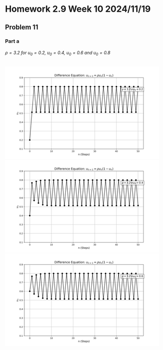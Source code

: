 # Homework 2.9 Week 10 2024/11/19

## Problem 11
### Part a
###### $\rho = 3.2$ for $u_0=0.2$, $u_0=0.4$, $u_0=0.6$ and $u_0=0.8$
![fig0](https://github.com/Sebastian-8-bit/Homework/blob/main/figure/fig0.svg)
![fig1](https://github.com/Sebastian-8-bit/Homework/blob/main/figure/fig1.svg)
![fig2](https://github.com/Sebastian-8-bit/Homework/blob/main/figure/fig2.svg)


